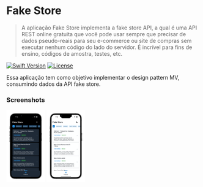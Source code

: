 # Fake Store

> A aplicação Fake Store implementa a fake store API, a qual é uma API REST online gratuita que você pode usar sempre que precisar de dados pseudo-reais para seu e-commerce ou site de compras sem executar nenhum código do lado do servidor. É incrível para fins de ensino, códigos de amostra, testes, etc.

[![Swift Version][swift-image]][swift-url]
[![License][license-image]][license-url]

[swift-image]: https://img.shields.io/badge/swift-5.7-orange.svg
[swift-url]: https://www.swift.org/blog/swift-5.7-released/
[license-image]: https://img.shields.io/badge/License-MIT-blue.svg
[license-url]: LICENSE

Essa aplicação tem como objetivo implementar o design pattern MV, consumindo dados da API fake store.

### Screenshots

<p align="leading">
<img src="Assets/1.png" width="20%"/>
<img src="Assets/2.png" width="20%"/>
</p>
